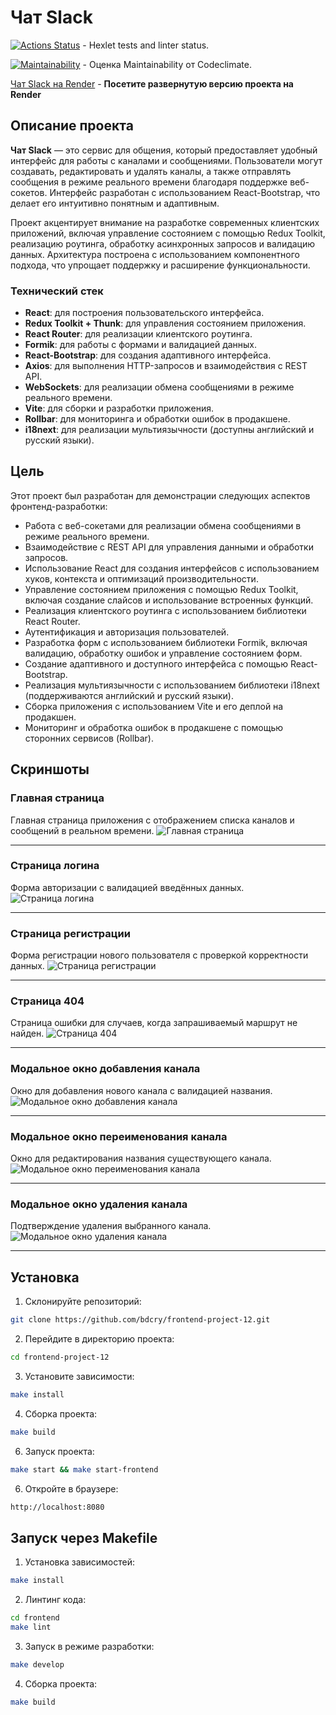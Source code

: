 # Чат Slack

[![Actions Status](https://github.com/bdcry/frontend-project-12/actions/workflows/hexlet-check.yml/badge.svg)](https://github.com/bdcry/frontend-project-12/actions) - Hexlet tests and linter status.

[![Maintainability](https://api.codeclimate.com/v1/badges/820eafbd78c07b028bb4/maintainability)](https://codeclimate.com/github/bdcry/frontend-project-12/maintainability) - Оценка Maintainability от Codeclimate.

[Чат Slack на Render](https://frontend-project-12-u71e.onrender.com) - **Посетите развернутую версию проекта на Render**

## Описание проекта

**Чат Slack** — это сервис для общения, который предоставляет удобный интерфейс для работы с каналами и сообщениями. Пользователи могут создавать, редактировать и удалять каналы, а также отправлять сообщения в режиме реального времени благодаря поддержке веб-сокетов. Интерфейс разработан с использованием React-Bootstrap, что делает его интуитивно понятным и адаптивным.

Проект акцентирует внимание на разработке современных клиентских приложений, включая управление состоянием с помощью Redux Toolkit, реализацию роутинга, обработку асинхронных запросов и валидацию данных. Архитектура построена с использованием компонентного подхода, что упрощает поддержку и расширение функциональности.

### Технический стек

- **React**: для построения пользовательского интерфейса.  
- **Redux Toolkit + Thunk**: для управления состоянием приложения.  
- **React Router**: для реализации клиентского роутинга.  
- **Formik**: для работы с формами и валидацией данных.  
- **React-Bootstrap**: для создания адаптивного интерфейса.  
- **Axios**: для выполнения HTTP-запросов и взаимодействия с REST API.  
- **WebSockets**: для реализации обмена сообщениями в режиме реального времени.  
- **Vite**: для сборки и разработки приложения.  
- **Rollbar**: для мониторинга и обработки ошибок в продакшене.
- **i18next**: для реализации мультиязычности (доступны английский и русский языки).

## Цель

Этот проект был разработан для демонстрации следующих аспектов фронтенд-разработки:

- Работа с веб-сокетами для реализации обмена сообщениями в режиме реального времени.
- Взаимодействие с REST API для управления данными и обработки запросов.
- Использование React для создания интерфейсов с использованием хуков, контекста и оптимизаций производительности.
- Управление состоянием приложения с помощью Redux Toolkit, включая создание слайсов и использование встроенных функций.
- Реализация клиентского роутинга с использованием библиотеки React Router.
- Аутентификация и авторизация пользователей.
- Разработка форм с использованием библиотеки Formik, включая валидацию, обработку ошибок и управление состоянием форм.
- Создание адаптивного и доступного интерфейса с помощью React-Bootstrap.
- Реализация мультиязычности с использованием библиотеки i18next (поддерживаются английский и русский языки).
- Сборка приложения с использованием Vite и его деплой на продакшен.
- Мониторинг и обработка ошибок в продакшене с помощью сторонних сервисов (Rollbar).

## Скриншоты

### Главная страница
Главная страница приложения с отображением списка каналов и сообщений в реальном времени.
![Главная страница](./frontend/src/assets/readme-screenshots/main-page.png)

---

### Страница логина
Форма авторизации с валидацией введённых данных.
![Страница логина](./frontend/src/assets/readme-screenshots/login-page.png)

---

### Страница регистрации
Форма регистрации нового пользователя с проверкой корректности данных.
![Страница регистрации](./frontend/src/assets/readme-screenshots/register-page.png)

---

### Страница 404
Страница ошибки для случаев, когда запрашиваемый маршрут не найден.
![Страница 404](./frontend/src/assets/readme-screenshots/404-page.png)

---

### Модальное окно добавления канала
Окно для добавления нового канала с валидацией названия.
![Модальное окно добавления канала](./frontend/src/assets/readme-screenshots/add-channel-modal.png)

---

### Модальное окно переименования канала
Окно для редактирования названия существующего канала.
![Модальное окно переименования канала](./frontend/src/assets/readme-screenshots/rename-channel-modal.png)

---

### Модальное окно удаления канала
Подтверждение удаления выбранного канала.
![Модальное окно удаления канала](./frontend/src/assets/readme-screenshots/delete-channel-modal.png)

---

## Установка

1. Склонируйте репозиторий:

```sh
git clone https://github.com/bdcry/frontend-project-12.git
```

2. Перейдите в директорию проекта:
```sh
cd frontend-project-12
```

3. Установите зависимости:
```sh
make install
```

4. Сборка проекта:
```sh
make build
```

6. Запуск проекта:
```sh
make start && make start-frontend
```

6. Откройте в браузере:
```sh
http://localhost:8080
```

## Запуск через Makefile

1. Установка зависимостей:
```sh
make install
```

2. Линтинг кода:
```sh
cd frontend 
make lint
```

3. Запуск в режиме разработки:
```sh
make develop
```

4. Сборка проекта:
```sh
make build
```
